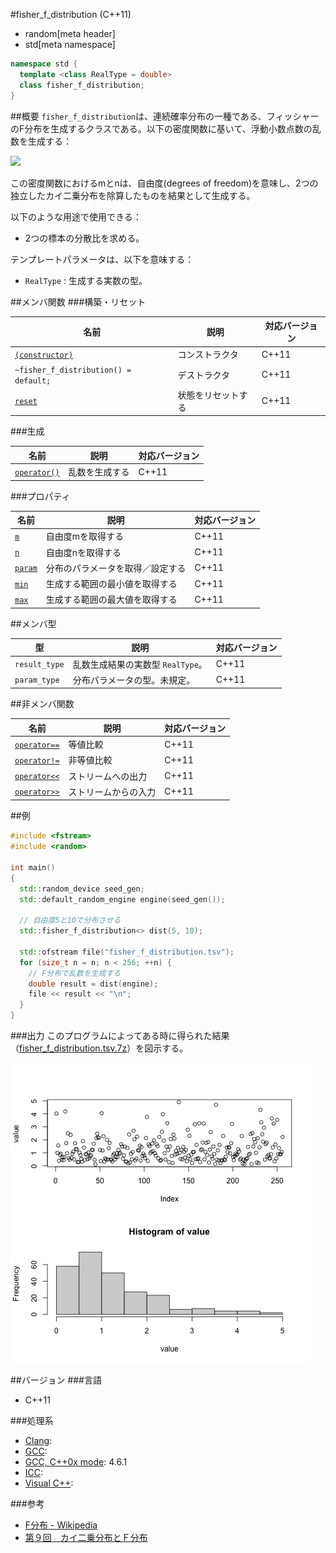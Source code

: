 #fisher_f_distribution (C++11)
* random[meta header]
* std[meta namespace]

```cpp
namespace std {
  template <class RealType = double>
  class fisher_f_distribution;
}
```

##概要
`fisher_f_distribution`は、連続確率分布の一種である、フィッシャーのF分布を生成するクラスである。以下の密度関数に基いて、浮動小数点数の乱数を生成する：  


![](https://github.com/cpprefjp/image/raw/master/reference/random/fisher_f_distribution/fisher_f.png)


この密度関数におけるmとnは、自由度(degrees of freedom)を意味し、2つの独立したカイ二乗分布を除算したものを結果として生成する。


以下のような用途で使用できる：

- 2つの標本の分散比を求める。


テンプレートパラメータは、以下を意味する：

- `RealType` : 生成する実数の型。


##メンバ関数
###構築・リセット

| 名前 | 説明 | 対応バージョン |
|---------------------------------------------------------------------|--------------------|-------|
| [`(constructor)`](./fisher_f_distribution/op_constructor.md)        | コンストラクタ     | C++11 |
| `~fisher_f_distribution() = default;`                               | デストラクタ       | C++11 |
| [`reset`](./fisher_f_distribution/reset.md)                         | 状態をリセットする | C++11 |


###生成

| 名前 | 説明 | 対応バージョン |
|----------------------------------------------------|----------------|-------|
| [`operator()`](./fisher_f_distribution/op_call.md) | 乱数を生成する | C++11 |


###プロパティ

| 名前 | 説明 | 対応バージョン |
|---------------------------------------------|----------------------------------|-------|
| [`m`](./fisher_f_distribution/m.md)         | 自由度mを取得する                | C++11 |
| [`n`](./fisher_f_distribution/n.md)         | 自由度nを取得する                | C++11 |
| [`param`](./fisher_f_distribution/param.md) | 分布のパラメータを取得／設定する | C++11 |
| [`min`](./fisher_f_distribution/min.md)     | 生成する範囲の最小値を取得する   | C++11 |
| [`max`](./fisher_f_distribution/max.md)     | 生成する範囲の最大値を取得する   | C++11 |


##メンバ型

| 型 | 説明 | 対応バージョン |
|---------------|-------------------|-------|
| `result_type` | 乱数生成結果の実数型 `RealType`。 | C++11 |
| `param_type`  | 分布パラメータの型。未規定。 | C++11 |


##非メンバ関数

| 名前 | 説明 | 対応バージョン |
|---------------------------------------------------------|----------------------|-------|
| [`operator==`](./fisher_f_distribution/op_equal.md)     | 等値比較             | C++11 |
| [`operator!=`](./fisher_f_distribution/op_not_equal.md) | 非等値比較           | C++11 |
| [`operator<<`](./fisher_f_distribution/op_ostream.md)   | ストリームへの出力   | C++11 |
| [`operator>>`](./fisher_f_distribution/op_istream.md)   | ストリームからの入力 | C++11 |


##例
```cpp
#include <fstream>
#include <random>

int main()
{
  std::random_device seed_gen;
  std::default_random_engine engine(seed_gen());

  // 自由度5と10で分布させる
  std::fisher_f_distribution<> dist(5, 10);
  
  std::ofstream file("fisher_f_distribution.tsv");
  for (size_t n = n; n < 256; ++n) {
    // F分布で乱数を生成する
    double result = dist(engine);
    file << result << "\n";
  }
}
```

###出力
このプログラムによってある時に得られた結果（[fisher_f_distribution.tsv.7z](https://github.com/cpprefjp/image/raw/master/reference/random/fisher_f_distribution/discrete_distribution.tsv.7z)）を図示する。

![](https://github.com/cpprefjp/image/raw/master/reference/random/fisher_f_distribution/fisher_f_distribution.png)

##バージョン
###言語
- C++11

###処理系
- [Clang](/implementation.md#clang): 
- [GCC](/implementation.md#gcc): 
- [GCC, C++0x mode](/implementation.md#gcc): 4.6.1
- [ICC](/implementation.md#icc): 
- [Visual C++](/implementation.md#visual_cpp): 

###参考
- [F分布 - Wikipedia](http://ja.wikipedia.org/wiki/F%E5%88%86%E5%B8%83)
- [第９回　カイ二乗分布とＦ分布](http://www.ipc.shimane-u.ac.jp/food/kobayasi/biometry9_2011.html)

